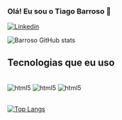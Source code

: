 ### Olá! Eu sou o Tiago Barroso 👋


[![Linkedin](https://img.shields.io/badge/LinkedIn-0077B5?style=for-the-badge&logo=linkedin&logoColor=white)](https://www.linkedin.com/in/tiago-oliveira-barroso-aa69391a1/)


![Barroso GitHub stats](https://github-readme-stats.vercel.app/api?username=TBarroso81&theme=shadow_red&show_icons=true)

## Tecnologias que eu uso

<div style="display: inline_block"><br>
  <img align="center" alt="html5" src=https://img.shields.io/badge/HTML5-E34F26?style=for-the-badge&logo=html5&logoColor=white>
  <img align="center" alt="html5" src=https://img.shields.io/badge/CSS3-1572B6?style=for-the-badge&logo=css3&logoColor=white>
  <img align="center" alt="html5" src=https://img.shields.io/badge/JavaScript-F7DF1E?style=for-the-badge&logo=javascript&logoColor=black>    
</div>
<br>

[![Top Langs](https://github-readme-stats.vercel.app/api/top-langs/?username=TBarroso81&layout=compact)](https://github.com/anuraghazra/github-readme-stats)

